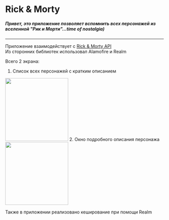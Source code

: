 # Rick & Morty
##### Привет, это приложение позволяет вспомнить всех персонажей из вселенной "Рик и Морти"...time of nostalgia)
----
Приложение взаимодействует с [Rick & Morty API](https://rickandmortyapi.com)    
Из сторонних библиотек использовал Alamofire и Realm

Всего 2 экрана:    
1. Список всех персонажей с кратким описанием    
<img src="https://user-images.githubusercontent.com/69118393/145436501-ac9e2e89-6ecd-4e26-aba2-23ce623593de.PNG" width="200">
2. Окно подробного описания персонажа    
<img src="https://user-images.githubusercontent.com/69118393/145436806-74a93230-c6b5-4f58-a5fd-ed404895ddb0.PNG" width="200">

Также в приложении реализовано кеширование при помощи Realm
